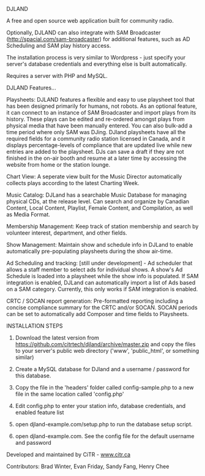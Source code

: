 DJLAND

A free and open source web application built for community radio.

Optionally, DJLAND can also integrate with SAM Broadcaster (http://spacial.com/sam-broadcaster) for additional features, such as AD Scheduling and SAM play history access.

The installation process is very similar to Wordpress - just specify your server's database credentials and everything else is built automatically.

Requires a server with PHP and MySQL.

DJLAND Features...

Playsheets:
DJLAND features a flexible and easy to use playsheet tool that has been designed primarily for humans, not robots.  As an optional feature, it can connect to an instance of SAM Broadcaster and import plays from its history.  These plays can be edited and re-ordered amongst plays from physical media that have been manually entered.  You can also bulk-add a time period where only SAM was DJing.
DJland playsheets have all the required fields for a community radio station licensed in Canada, and it displays percentage-levels of compliance that are updated live while new entries are added to the playsheet.  DJs can save a draft if they are not finished in the on-air booth and resume at a later time by accessing the website from home or the station lounge.

Chart View:
A seperate view built for the Music Director automatically collects plays according to the latest Charting Week.

Music Catalog:
DJLand has a searchable Music Database for managing physical CDs, at the release level.
Can search and organize by Canadian Content, Local Content, Playlist, Female Content, and Compilation, as well as Media Format.

Membership Management:
Keep track of station membership and search by volunteer interest, department, and other fields.

Show Management:
Maintain show and schedule info in DJLand to enable automatically pre-populating playsheets during the show air-time.

Ad Scheduling and tracking:
[still under development] - Ad scheduler that allows a staff member to select ads for individual shows.  A show's Ad Schedule is loaded into a playsheet while the show info is populated.  If SAM integration is enabled, DJLand can automatically import a list of Ads based on a SAM category.  Currently, this only works if SAM integration is enabled.

CRTC / SOCAN report generation:
Pre-formatted reporting including a concise compliance summary for the CRTC and/or SOCAN.
SOCAN periods can be set to automatically add Composer and time fields to Playsheets.


INSTALLATION STEPS

1) Download the latest version from https://github.com/citrtech/djland/archive/master.zip and copy the files to your server's public web directory ('www', 'public_html', or something similar)

2) Create a MySQL database for DJland and a username / password for this database.

3) Copy the file in the 'headers' folder called config-sample.php to a new file in the same location called 'config.php'

4) Edit config.php to enter your station info, database credentials, and enabled feature list

5) open djland-example.com/setup.php to run the database setup script.

6) open djland-example.com. See the config file for the default username and password

Developed and maintained by CiTR - www.citr.ca

Contributors: 
Brad Winter,
Evan Friday,
Sandy Fang,
Henry Chee
